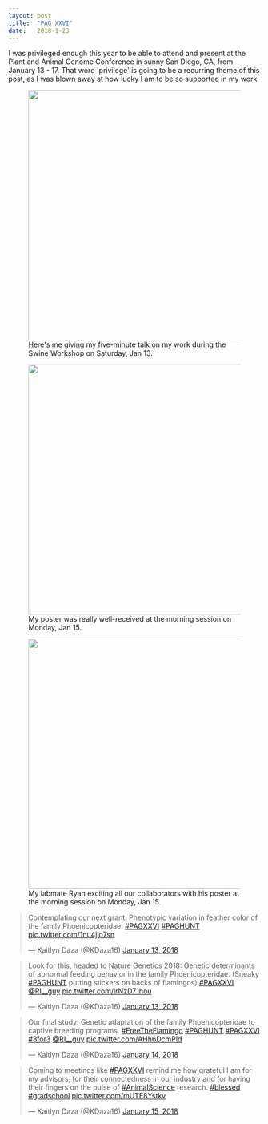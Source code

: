 ```yaml
---
layout: post
title:  "PAG XXVI"
date:   2018-1-23
---
```


<p class="intro"><span class="dropcap">I</span> was privileged enough this year to be able to attend and present at the Plant and Animal Genome Conference in sunny San Diego, CA, from January 13 - 17. That word 'privilege' is going to be a recurring theme of this post, as I was blown away at how lucky I am to be so supported in my work.</p>

<figure>
<img src="{{ '/assets/img/Daza_Jorgenson_PAG.jpg' | prepend: site.baserul }}" alt="" style="width: 500px;">
<figcaption>Here's me giving my five-minute talk on my work during the Swine Workshop on Saturday, Jan 13.</figcaption>
</figure>

<figure>
<img src="{{ '/assets/img/Daza_Poster_PAG.jpg' | prepend: site.baserul }}" alt="" style="width: 500px;">
<figcaption>My poster was really well-received at the morning session on Monday, Jan 15.</figcaption>
</figure>

<figure>
<img src="{{ '/assets/img/Ryan_Poster_PAG.jpg' | prepend: site.baserul }}" alt="" style="width: 500px;">
<figcaption>My labmate Ryan exciting all our collaborators with his poster at the morning session on Monday, Jan 15.</figcaption>
</figure>

<blockquote class="twitter-tweet tw-align-center" data-lang="en"><p lang="en" dir="ltr">Contemplating our next grant: Phenotypic variation in feather color of the family Phoenicopteridae. <a href="https://twitter.com/hashtag/PAGXXVI?src=hash&amp;ref_src=twsrc%5Etfw">#PAGXXVI</a> <a href="https://twitter.com/hashtag/PAGHUNT?src=hash&amp;ref_src=twsrc%5Etfw">#PAGHUNT</a> <a href="https://t.co/1nu4jlo7sn">pic.twitter.com/1nu4jlo7sn</a></p>&mdash; Kaitlyn Daza (@KDaza16) <a href="https://twitter.com/KDaza16/status/952271068273696768?ref_src=twsrc%5Etfw">January 13, 2018</a></blockquote>
<script async src="https://platform.twitter.com/widgets.js" charset="utf-8"></script>

<blockquote class="twitter-tweet tw-align-center" data-lang="en"><p lang="en" dir="ltr">Look for this, headed to Nature Genetics 2018: Genetic determinants of abnormal feeding behavior in the family Phoenicopteridae. (Sneaky <a href="https://twitter.com/hashtag/PAGHUNT?src=hash&amp;ref_src=twsrc%5Etfw">#PAGHUNT</a> putting stickers on backs of flamingos) <a href="https://twitter.com/hashtag/PAGXXVI?src=hash&amp;ref_src=twsrc%5Etfw">#PAGXXVI</a> <a href="https://twitter.com/RI__guy?ref_src=twsrc%5Etfw">@RI__guy</a> <a href="https://t.co/lrNzD71hou">pic.twitter.com/lrNzD71hou</a></p>&mdash; Kaitlyn Daza (@KDaza16) <a href="https://twitter.com/KDaza16/status/952279435138424832?ref_src=twsrc%5Etfw">January 13, 2018</a></blockquote>
<script async src="https://platform.twitter.com/widgets.js" charset="utf-8"></script>

<blockquote class="twitter-tweet tw-align-center" data-lang="en"><p lang="en" dir="ltr">Our final study: Genetic adaptation of the family Phoenicopteridae to captive breeding programs. <a href="https://twitter.com/hashtag/FreeTheFlamingo?src=hash&amp;ref_src=twsrc%5Etfw">#FreeTheFlamingo</a> <a href="https://twitter.com/hashtag/PAGHUNT?src=hash&amp;ref_src=twsrc%5Etfw">#PAGHUNT</a> <a href="https://twitter.com/hashtag/PAGXXVI?src=hash&amp;ref_src=twsrc%5Etfw">#PAGXXVI</a> <a href="https://twitter.com/hashtag/3for3?src=hash&amp;ref_src=twsrc%5Etfw">#3for3</a> <a href="https://twitter.com/RI__guy?ref_src=twsrc%5Etfw">@RI__guy</a> <a href="https://t.co/AHh6DcmPld">pic.twitter.com/AHh6DcmPld</a></p>&mdash; Kaitlyn Daza (@KDaza16) <a href="https://twitter.com/KDaza16/status/952634974250852352?ref_src=twsrc%5Etfw">January 14, 2018</a></blockquote>
<script async src="https://platform.twitter.com/widgets.js" charset="utf-8"></script>





<blockquote class="twitter-tweet tw-align-center" data-lang="en"><p lang="en" dir="ltr">Coming to meetings like <a href="https://twitter.com/hashtag/PAGXXVI?src=hash&amp;ref_src=twsrc%5Etfw">#PAGXXVI</a> remind me how grateful I am for my advisors, for their connectedness in our industry and for having their fingers on the pulse of <a href="https://twitter.com/hashtag/AnimalScience?src=hash&amp;ref_src=twsrc%5Etfw">#AnimalScience</a> research. <a href="https://twitter.com/hashtag/blessed?src=hash&amp;ref_src=twsrc%5Etfw">#blessed</a> <a href="https://twitter.com/hashtag/gradschool?src=hash&amp;ref_src=twsrc%5Etfw">#gradschool</a> <a href="https://t.co/mUTE8Ystkv">pic.twitter.com/mUTE8Ystkv</a></p>&mdash; Kaitlyn Daza (@KDaza16) <a href="https://twitter.com/KDaza16/status/952698309948293120?ref_src=twsrc%5Etfw">January 15, 2018</a></blockquote>
<script async src="https://platform.twitter.com/widgets.js" charset="utf-8"></script>

